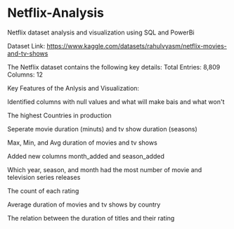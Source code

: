 # Netflix-Analysis
Netflix dataset analysis and visualization using SQL and PowerBi

Dataset Link: https://www.kaggle.com/datasets/rahulvyasm/netflix-movies-and-tv-shows

The Netflix dataset contains the following key details:
Total Entries: 8,809
Columns: 12

Key Features of the Anlysis and Visualization:

Identified columns with null values and what will make bais and what won't

The highest Countries in production

Seperate movie duration (minuts) and tv show duration (seasons)

Max, Min, and Avg duration of movies and tv shows

Added new columns month_added and season_added

Which year, season, and month had the most number of movie and television series releases

The count of each rating

Average duration of movies and tv shows by country

The relation between the duration of titles and their rating

